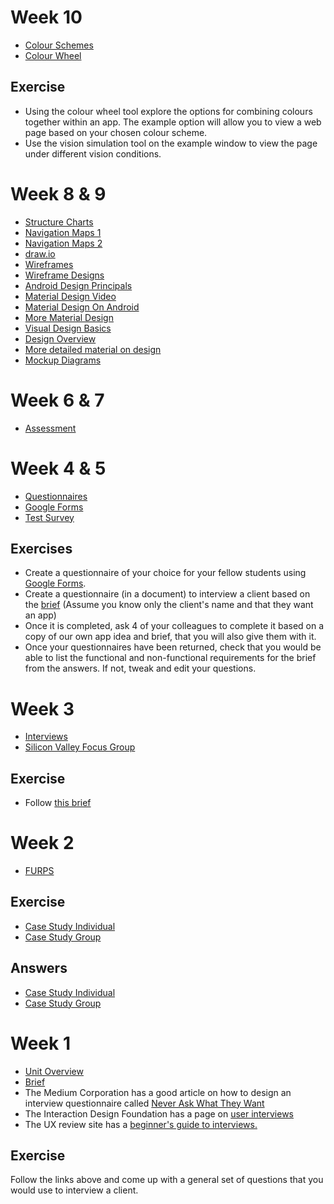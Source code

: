 # Week 10

* [Colour Schemes](https://medium.com/@Adoriasoft/mobile-app-design-14-trendy-color-schemes-2669b5bb77d3)
* [Colour Wheel](http://www.paletton.com)

## Exercise

* Using the colour wheel tool explore the options for combining colours together within an app. The example option will allow you to view a web page based on your chosen colour scheme.
* Use the vision simulation tool on the example window to view the page under different vision conditions.

# Week 8 & 9 

* [Structure Charts](https://www.bbc.com/bitesize/guides/zw472hv/revision/3)
* [Navigation Maps 1](http://www.userfocus.co.uk/consultancy/cardsorting.html)
* [Navigation Maps 2](http://www.userfocus.co.uk/articles/cardgames.html)
* [draw.io](https://www.draw.io/)
* [Wireframes](https://www.userfocus.co.uk/consultancy/wireframing.html)
* [Wireframe Designs](http://www.asch.org.uk/teaching/webdesign/design/visual.html)
* [Android Design Principals](https://material.io)
* [Material Design Video](https://www.youtube.com/watch?v=rrT6v5sOwJg)
* [Material Design On Android](https://developer.android.com/guide/topics/ui/look-and-feel/)
* [More Material Design](https://en.wikipedia.org/wiki/Material_Design)
* [Visual Design Basics](https://www.usability.gov/what-and-why/visual-design.html)
* [Design Overview](https://www.johnlovett.com/design-overview)
* [More detailed material on design](https://www.johnlovett.com/elements-and-principles-of-design)
* [Mockup Diagrams](https://moqups.com/)

<!--
* [Assessment Submission](http://moodle.forthvalley.ac.uk/moodle/mod/assign/view.php?id=84405)
-->

# Week 6 & 7

* [Assessment](http://moodle.forthvalley.ac.uk/moodle/mod/assign/view.php?id=81693)

# Week 4 & 5

* [Questionnaires](https://docs.google.com/presentation/d/1EpmKUsiqmfO-tyyKdQZ8Wu8Mas_OT7tZNJbkLd8iIRU/edit?usp=sharing)
* [Google Forms](https://www.google.co.uk/forms/about/)
* [Test Survey](https://goo.gl/forms/PuVFkZKEFQcR8bCw2)

## Exercises

* Create a questionnaire of your choice for your fellow students using [Google Forms](https://www.google.co.uk/forms/about/).
* Create a questionnaire (in a document) to interview a client based on the [brief](https://docs.google.com/document/d/14jClyikEEg4y7izCmi8fKC5y-_GAxNU8uuYYHV2w46s/edit?usp=sharing) (Assume you know only the client's name and that they want an app)
* Once it is completed, ask 4 of your colleagues to complete it based on a copy of our own app idea and brief, that you will also give them with it. 
* Once your questionnaires have been returned, check that you would be able to list the functional and non-functional requirements for the brief from the answers.  If not, tweak and edit your questions.

# Week 3

* [Interviews](https://drive.google.com/open?id=1hfuy5ZDxsHKppmqeUqpj_AYIM1M9gCaCo_tqrD9E5rc)
* [Silicon Valley Focus Group](https://www.youtube.com/watch?reload=9&v=Sx1J3S6vUJ8)

## Exercise

* Follow [this brief](https://docs.google.com/document/d/1Uj3-PuoTG5XLH36EQhjtzcuCrPZICifjex_0R4-OWGA/edit?usp=sharing) 

# Week 2

* [FURPS](https://docs.google.com/presentation/d/1sqW2vP5MMhvk2SPUQlaIUPQDsI-3OijJfoF5OOgiHCs/edit?usp=sharing)

## Exercise

* [Case Study Individual](https://docs.google.com/document/d/1TGEHditXC_XBa_aBE6812WY9b-gtmaJmNXg11s72GS8/edit?usp=sharing)
* [Case Study Group](https://docs.google.com/document/d/1X_-j0fbgXxoB2OnA6dWkWvhosEcRzxusB4lIjzHbjFU/edit?usp=sharing)
## Answers

* [Case Study Individual](https://docs.google.com/document/d/14NWk1uO2t3lvKKMSB-zmEWEWnlOGbWj5blEQ4DueKak/edit?usp=sharing)
* [Case Study Group](https://docs.google.com/document/d/18fWhAZA5aHWxGhcWRrzhkJ1PqQRK1Y8kugPWAUvqSOg/edit?usp=sharing)
<!--
-->

# Week 1

* [Unit Overview](https://docs.google.com/presentation/d/16lRaWKJHANR3Yu3z-bP9o1CAyIfHq7lRLsHtP1GLuHo/edit?usp=sharing)
* [Brief](https://docs.google.com/document/d/14jClyikEEg4y7izCmi8fKC5y-_GAxNU8uuYYHV2w46s/edit?usp=sharing)
* The Medium Corporation has a good article on how to design an interview questionnaire called [Never Ask What They Want](https://medium.com/user-research/never-ask-what-they-want-3-better-questions-to-ask-in-user-interviews-aeddd2a2101e)
* The Interaction Design Foundation has a page on [user interviews](https://www.interaction-design.org/literature/article/how-to-conduct-user-interviews)
* The UX review site has a [beginner's guide to interviews.](https://theuxreview.co.uk/user-interviews-the-beginners-guide/)

## Exercise

Follow the links above and come up with a general set of questions that you would use to interview a client.
 
